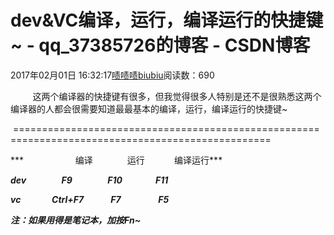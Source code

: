 # dev&VC编译，运行，编译运行的快捷键~ - qq_37385726的博客 - CSDN博客





2017年02月01日 16:32:17[啧啧啧biubiu](https://me.csdn.net/qq_37385726)阅读数：690








         这两个编译器的快捷键有很多，但我觉得很多人特别是还不是很熟悉这两个编译器的人都会很需要知道最最基本的编译，运行，编译运行的快捷键~




 ==================================================================================================

***                     编译              运行            编译运行***

***dev                 F9                 F10                F11***

***vc               Ctrl+F7             F7                  F5***





***注：如果用得是笔记本，加按Fn~***





